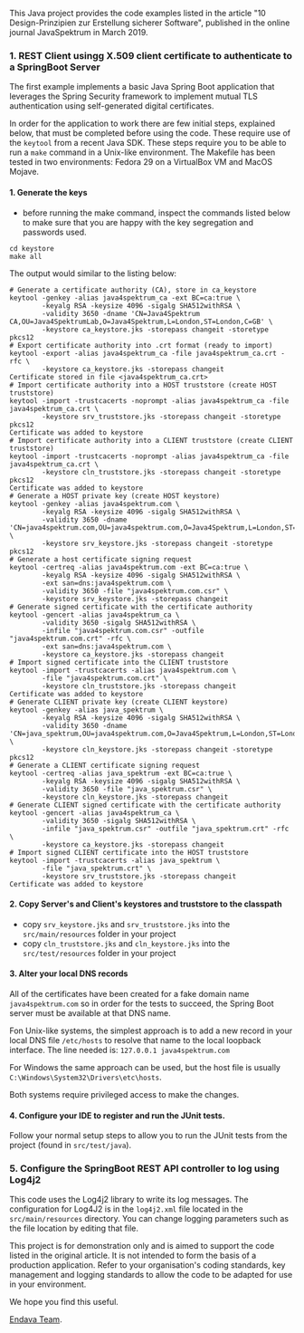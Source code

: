 
This Java project provides the code examples listed in the article "10 Design-Prinzipien zur Erstellung sicherer Software", published in the online journal JavaSpektrum in March 2019.


### 1. REST Client usingg X.509 client certificate to authenticate to a SpringBoot Server

The first example implements a basic Java Spring Boot application that leverages the Spring Security framework to implement mutual TLS authentication using self-generated digital certificates.

In order for the application to work there are few initial steps, explained below, that must be completed before using the code.  These require use of the `keytool` from a recent Java SDK.  These steps require you to be able to run a `make` command in a Unix-like environment.  The Makefile has been tested in two environments: Fedora 29 on a VirtualBox VM and MacOS Mojave.


#### 1. Generate the keys
- before running the make command, inspect the commands listed below to make sure that you are happy with the key segregation and passwords used.
```
cd keystore
make all
```

The output would similar to the listing below:
```
# Generate a certificate authority (CA), store in ca_keystore
keytool -genkey -alias java4spektrum_ca -ext BC=ca:true \
	    -keyalg RSA -keysize 4096 -sigalg SHA512withRSA \
	    -validity 3650 -dname 'CN=Java4Spektrum CA,OU=Java4SpektrumLab,O=Java4Spektrum,L=London,ST=London,C=GB' \
	    -keystore ca_keystore.jks -storepass changeit -storetype pkcs12
# Export certificate authority into .crt format (ready to import)
keytool -export -alias java4spektrum_ca -file java4spektrum_ca.crt -rfc \
	    -keystore ca_keystore.jks -storepass changeit
Certificate stored in file <java4spektrum_ca.crt>
# Import certificate authority into a HOST truststore (create HOST truststore)
keytool -import -trustcacerts -noprompt -alias java4spektrum_ca -file java4spektrum_ca.crt \
	    -keystore srv_truststore.jks -storepass changeit -storetype pkcs12
Certificate was added to keystore
# Import certificate authority into a CLIENT truststore (create CLIENT truststore)
keytool -import -trustcacerts -noprompt -alias java4spektrum_ca -file java4spektrum_ca.crt \
	    -keystore cln_truststore.jks -storepass changeit -storetype pkcs12
Certificate was added to keystore
# Generate a HOST private key (create HOST keystore)
keytool -genkey -alias java4spektrum.com \
	    -keyalg RSA -keysize 4096 -sigalg SHA512withRSA \
	    -validity 3650 -dname 'CN=java4spektrum.com,OU=java4spektrum.com,O=Java4Spektrum,L=London,ST=London,C=GB' \
	    -keystore srv_keystore.jks -storepass changeit -storetype pkcs12
# Generate a host certificate signing request
keytool -certreq -alias java4spektrum.com -ext BC=ca:true \
	    -keyalg RSA -keysize 4096 -sigalg SHA512withRSA \
	    -ext san=dns:java4spektrum.com \
	    -validity 3650 -file "java4spektrum.com.csr" \
	    -keystore srv_keystore.jks -storepass changeit
# Generate signed certificate with the certificate authority
keytool -gencert -alias java4spektrum_ca \
	    -validity 3650 -sigalg SHA512withRSA \
	    -infile "java4spektrum.com.csr" -outfile "java4spektrum.com.crt" -rfc \
	    -ext san=dns:java4spektrum.com \
	    -keystore ca_keystore.jks -storepass changeit
# Import signed certificate into the CLIENT truststore
keytool -import -trustcacerts -alias java4spektrum.com \
	    -file "java4spektrum.com.crt" \
	    -keystore cln_truststore.jks -storepass changeit
Certificate was added to keystore
# Generate CLIENT private key (create CLIENT keystore)
keytool -genkey -alias java_spektrum \
	    -keyalg RSA -keysize 4096 -sigalg SHA512withRSA \
	    -validity 3650 -dname 'CN=java_spektrum,OU=java4spektrum.com,O=Java4Spektrum,L=London,ST=London,C=GB' \
	    -keystore cln_keystore.jks -storepass changeit -storetype pkcs12
# Generate a CLIENT certificate signing request
keytool -certreq -alias java_spektrum -ext BC=ca:true \
	    -keyalg RSA -keysize 4096 -sigalg SHA512withRSA \
	    -validity 3650 -file "java_spektrum.csr" \
	    -keystore cln_keystore.jks -storepass changeit
# Generate CLIENT signed certificate with the certificate authority
keytool -gencert -alias java4spektrum_ca \
	    -validity 3650 -sigalg SHA512withRSA \
	    -infile "java_spektrum.csr" -outfile "java_spektrum.crt" -rfc \
	    -keystore ca_keystore.jks -storepass changeit
# Import signed CLIENT certificate into the HOST truststore
keytool -import -trustcacerts -alias java_spektrum \
	    -file "java_spektrum.crt" \
	    -keystore srv_truststore.jks -storepass changeit
Certificate was added to keystore
```


#### 2. Copy Server's and Client's keystores and truststore to the classpath
- copy `srv_keystore.jks` and `srv_truststore.jks` into the `src/main/resources` folder in your project
- copy `cln_truststore.jks` and `cln_keystore.jks` into the `src/test/resources` folder in your project

#### 3. Alter your local DNS records
All of the certificates have been created for a fake domain name `java4spektrum.com` so in order for the tests to succeed, the Spring Boot server must be available at that DNS name. 

Fon Unix-like systems, the simplest approach is to add a new record in your local DNS file `/etc/hosts` to resolve that name to the local loopback interface.  The line needed is: `127.0.0.1 java4spektrum.com`

For Windows the same approach can be used, but the host file is usually `C:\Windows\System32\Drivers\etc\hosts`. 

Both systems require privileged access to make the changes. 

#### 4. Configure your IDE to register and run the JUnit tests. 
Follow your normal setup steps to allow you to run the JUnit tests from the project (found in `src/test/java`).

### 5. Configure the SpringBoot REST API controller to log using Log4j2

This code uses the Log4j2 library to write its log messages.  The configuration for Log4J2 is in the `log4j2.xml` file located in the `src/main/resources` directory. You can change logging parameters such as the file location by editing that file.

This project is for demonstration only and is aimed to support the code listed in the original article.  It is not intended to form the basis of a production application.  Refer to your organisation's coding  standards, key management and logging standards to allow the code to be adapted for use in your environment.

We hope you find this useful.

[Endava Team](mailto:java-spektrum@endava.com).
